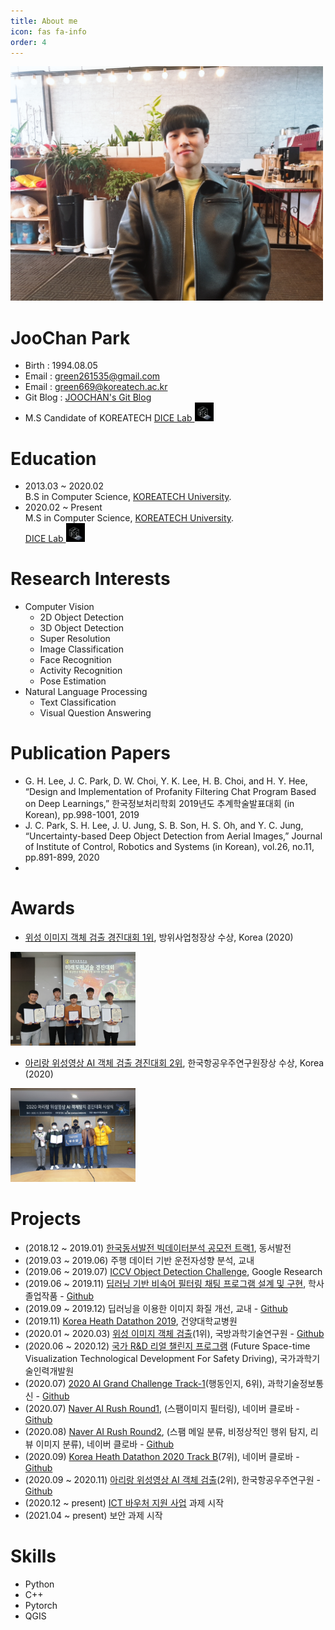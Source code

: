 ```yaml
---
title: About me
icon: fas fa-info
order: 4
---
```


<img src='../assets/img/my_img.jpg' width='500'>

# **JooChan Park**
- Birth : 1994.08.05
- Email : green261535@gmail.com
- Email : green669@koreatech.ac.kr
- Git Blog : [JOOCHAN's Git Blog](https://github.com/JOOCHANN/JOOCHANN.github.io/)
- M.S Candidate of KOREATECH [DICE Lab <img src='../assets/img/dicelab.png' width='30'> ](https://www.dicelab.kr/home/)   
  
# **Education**
- 2013.03 ~ 2020.02   
    B.S in Computer Science, [KOREATECH University](http://www.koreatech.ac.kr/kor/Main.do/).
- 2020.02 ~ Present   
    M.S in Computer Science, [KOREATECH University](http://www.koreatech.ac.kr/kor/Main.do/).   
    [DICE Lab <img src='../assets/img/dicelab.png' width='30'> ](https://www.dicelab.kr/home/) 

# **Research Interests**
- Computer Vision
    - 2D Object Detection
    - 3D Object Detection
    - Super Resolution
    - Image Classification
    - Face Recognition
    - Activity Recognition
    - Pose Estimation
- Natural Language Processing
    - Text Classification
    - Visual Question Answering

# **Publication Papers**
- G. H. Lee, J. C. Park, D. W. Choi, Y. K. Lee, H. B. Choi, and H. Y. Hee, “Design and Implementation of Profanity Filtering Chat Program Based on Deep Learnings,” 한국정보처리학회 2019년도 추계학술발표대회 (in Korean), pp.998-1001, 2019
- J. C. Park, S. H. Lee, J. U. Jung, S. B. Son, H. S. Oh, and Y. C. Jung, “Uncertainty-based Deep Object Detection from Aerial Images,” Journal of Institute of Control, Robotics and Systems (in Korean), vol.26, no.11, pp.891-899, 2020
- 

# **Awards**
- [위성 이미지 객체 검출 경진대회 1위](https://dacon.io/competitions/official/235492/leaderboard), 방위사업청장상 수상, Korea (2020)

<img src='../assets/img/EO_challenge.jpg' width='200'>

- [아리랑 위성영상 AI 객체 검출 경진대회 2위](https://dacon.io/competitions/official/235644/leaderboard), 한국항공우주연구원장상 수상, Korea (2020)

<img src='../assets/img/arirang_challenge.jpg' width='200'>

# **Projects**
- (2018.12 ~ 2019.01) [한국동서발전 빅데이터분석 공모전 트랙1](https://ewp.co.kr/kor/main/main.asp), 동서발전
- (2019.03 ~ 2019.06) 주행 데이터 기반 운전자성향 분석, 교내
- (2019.06 ~ 2019.07) [ICCV Object Detection Challenge](https://www.kaggle.com/c/open-images-2019-object-detection), Google Research
- (2019.06 ~ 2019.11) [딥러닝 기반 비속어 필터링 채팅 프로그램 설계 및 구현](https://scienceon.kisti.re.kr/srch/selectPORSrchArticle.do?cn=NPAP13263940&dbt=NPAP), 학사졸업작품 - [Github](https://github.com/JOOCHANN/yedaum_project)
- (2019.09 ~ 2019.12) 딥러닝을 이용한 이미지 화질 개선, 교내 - [Github](https://github.com/JOOCHANN/SRGAN)
- (2019.11) [Korea Heath Datathon 2019](https://github.com/khd2019/khd2019), 건양대학교병원
- (2020.01 ~ 2020.03) [위성 이미지 객체 검출](https://dacon.io/competitions/official/235492/overview/description)(1위), 국방과학기술연구원 - [Github](https://github.com/JOOCHANN/2020-Dacon-aerial-object-detection)
- (2020.06 ~ 2020.12) [국가 R&D 리얼 챌린지 프로그램](https://www.kird.re.kr/portal/communication/noticeViewAction.do?pageTitle=07&pageSubTitle=0201&buSeqNo=9894) (Future Space-time Visualization Technological Development For Safety Driving), 국가과학기술인력개발원
- (2020.07) [2020 AI Grand Challenge Track-1](https://aihub.or.kr/problem_contest/5063)(행동인지, 6위), 과학기술정보통신 - [Github](https://github.com/JOOCHANN/2020-AI-Grand-Challenge-Track1)
- (2020.07) [Naver AI Rush Round1](https://campaign.naver.com/airush/), (스팸이미지 필터링), 네이버 클로바 - [Github](https://github.com/JOOCHANN/2020-NAVER-AI-RUSH-Round1)
- (2020.08) [Naver AI Rush Round2](https://campaign.naver.com/airush/), (스팸 메일 분류, 비정상적인 행위 탐지, 리뷰 이미지 분류), 네이버 클로바 - [Github](https://github.com/JOOCHANN/2020-NAVER-AI-RUSH-Round2)
- (2020.09) [Korea Heath Datathon 2020 Track B](https://github.com/Korea-Health-Datathon/KHD2020)(7위), 네이버 클로바 - [Github](https://github.com/JOOCHANN/2020-Korea-Health-Datathon)
- (2020.09 ~ 2020.11) [아리랑 위성영상 AI 객체 검출](https://dacon.io/competitions/official/235644/overview/description)(2위), 한국항공우주연구원 - [Github](https://github.com/JOOCHANN/2020-Dacon-aerial-object-detection-KARI-)
- (2020.12 ~ present) [ICT 바우처 지원 사업](https://ezone.iitp.kr/common/anno/02/form.tab?PMS_TSK_PBNC_ID=PBD201900000106#ezone) 과제 시작
- (2021.04 ~ present) 보안 과제 시작

# **Skills**
- Python
- C++
- Pytorch
- QGIS